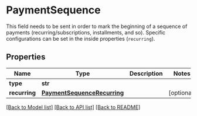 # PaymentSequence

This field needs to be sent in order to mark the beginning of a sequence of payments (recurring/subscriptions, installments, and so). Specific configurations can be set in the inside properties (`recurring`).
## Properties
Name | Type | Description | Notes
------------ | ------------- | ------------- | -------------
**type** | **str** |  | 
**recurring** | [**PaymentSequenceRecurring**](PaymentSequenceRecurring.md) |  | [optional] 

[[Back to Model list]](../README.md#documentation-for-models) [[Back to API list]](../README.md#documentation-for-api-endpoints) [[Back to README]](../README.md)


